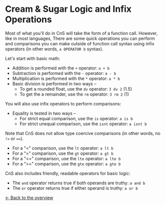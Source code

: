 # Cream & Sugar Logic and Infix Operations

Most of what you'll do in CnS will take the form of a function call. However, like in most languages, There are some quick operations you can perform and comparisons you can make outside of function call syntax using infix operators (in other words, `a OPERATOR b` syntax).

Let's start with basic math:

- Addition is performed with the `+` operator: `a + b`
- Subtraction is performed with the `-` operator: `a - b`
- Multiplication is performed with the `*` operator: `a * b`
- Basic division is performed in two ways –
  - To get a rounded float, use the `dv` operator: `3 dv 2` (1.5)
  - To get the a remainder, use the `rm` operator: `3 rm 2` (1)

You will also use infix operators to perform comparisons:

- Equality is tested in two ways –
  - For strict equal comparison, use the `is` operator: `a is b`
  - For strict unequal comparison, use the `isnt` operator: `a isnt b`

Note that CnS does not allow type coercive comparisons (in other words, no `!=` or `==`).

- For a "<" comparison, use the `lt` operator: `a lt b`
- For a ">" comparison, use the `gt` operator: `a gt b`
- For a "<=" comparison, use the `lte` operator: `a lte b`
- For a ">=" comparison, use the `gte` operator: `a gte b`

CnS also includes friendly, readable operators for basic logic:

- The `and` operator returns true if both operands are truthy: `a and b`
- The `or` operator returns true if either operand is truthy: `a or b`

[<- Back to the overview](overview.md)
